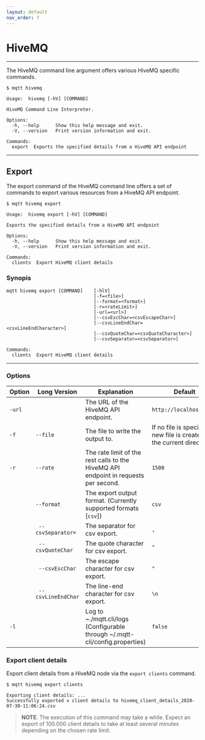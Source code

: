 ```yaml
---
layout: default
nav_order: 7
---
```


# HiveMQ
***

The HiveMQ command line argument offers various HiveMQ specific commands. 


```
$ mqtt hivemq

Usage:  hivemq [-hV] [COMMAND]

HiveMQ Command Line Interpreter.

Options:
  -h, --help      Show this help message and exit.
  -V, --version   Print version information and exit.

Commands:
  export  Exports the specified details from a HiveMQ API endpoint

```

***

## Export

The export command of the HiveMQ command line offers a set of commands to export various resources from a HiveMQ API endpoint.

```
$ mqtt hivemq export

Usage:  hivemq export [-hV] [COMMAND]

Exports the specified details from a HiveMQ API endpoint

Options:
  -h, --help      Show this help message and exit.
  -V, --version   Print version information and exit.

Commands:
  clients  Export HiveMQ client details
```
### Synopis

``` 
mqtt hivemq export [COMMAND]    [-hlV]
                                [-f=<file>]
                                [--format=<format>]
                                [-r=<rateLimit>]
                                [-url=<url>] 
                                [--csvEscChar=<csvEscapeChar>] 
                                [--csvLineEndChar=<csvLineEndCharacter>] 
                                [--csvQuoteChar=<csvQuoteCharacter>]
                                [--csvSeparator=<csvSeparator>] 

Commands:
  clients  Export HiveMQ client details
```

***

### Options

|Option   |Long Version    | Explanation                                         | Default|
|---------|----------------|-----------------------------------------------------|---------|
| ``-url``   | | The URL of the HiveMQ API endpoint. | ``http://localhost:8888``
| ``-f``| ``--file`` | The file to write the output to. | If no file is specified a new file is created in the current directory.
| ``-r``| ``--rate`` | The rate limit of the rest calls to the HiveMQ API endpoint in requests per second. | ``1500`` 
|  | ``--format`` | The export output format. (Currently supported formats [``csv``]) | ``csv``
| | `` --csvSeparator=`` | The separator for csv export. | ``,``
| | `` --csvQuoteChar`` | The quote character for csv export. | ``"``
| | `` --csvEscChar`` | The escape character for csv export. | ``"``
| | `` --csvLineEndChar`` | The line-end character for csv export. | ``\n``
| ``-l`` | | Log to ~./mqtt.cli/logs (Configurable through ~/.mqtt-cli/config.properties) | ``false``

### Export client details

Export client details from a HiveMQ node via the `export clients` command. 

```
$ mqtt hivemq export clients 

Exporting client details: ...
Successfully exported x client details to hivemq_client_details_2020-07-30-11:06:24.csv
```

> **NOTE**: The execution of this command may take a while. Expect an export of 100.000 client details to take at least several minutes depending on the chosen rate limit.

